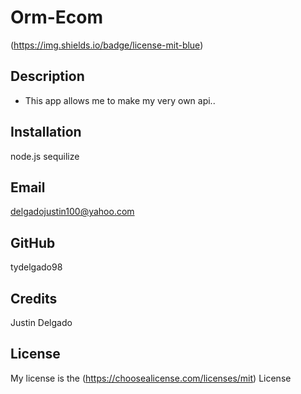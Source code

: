  # Orm-Ecom
  (https://img.shields.io/badge/license-mit-blue)
  ## Description
  
  - This app allows me to make my very own api.. 
  
  ## Installation
  
  node.js
  sequilize
  

  ## Email

  delgadojustin100@yahoo.com
  

  ## GitHub

  tydelgado98
  
  ## Credits
  
  Justin Delgado
  
  ## License
  
  My license is the (https://choosealicense.com/licenses/mit) License